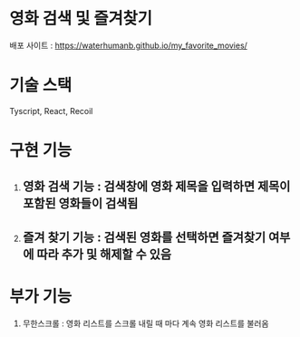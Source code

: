 # 영화 검색 및 즐겨찾기

배포 사이트 : https://waterhumanb.github.io/my_favorite_movies/

# 기술 스택

Tyscript, React, Recoil

# 구현 기능

1. 영화 검색 기능 : 검색창에 영화 제목을 입력하면 제목이 포함된 영화들이 검색됨
   - 

2. 즐겨 찾기 기능 : 검색된 영화를 선택하면 즐겨찾기 여부에 따라 추가 및 해제할 수 있음
   - 
# 부가 기능

1. 무한스크롤 : 영화 리스트를 스크롤 내릴 때 마다 계속 영화 리스트를 불러옴